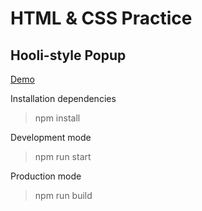 # HTML & CSS Practice

## Hooli-style Popup

[Demo](https://crealime.github.io/html-css-popup/dist)

Installation dependencies
> npm install

Development mode
> npm run start

Production mode
> npm run build